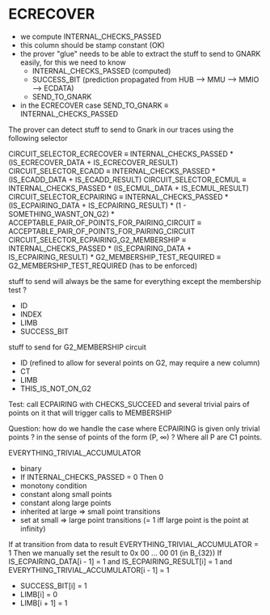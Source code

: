 # ECRECOVER

- we compute INTERNAL_CHECKS_PASSED
- this column should be stamp constant (OK)
- the prover "glue" needs to be able to extract the stuff to send to GNARK easily, for this we need to know
  - INTERNAL_CHECKS_PASSED  (computed)
  - SUCCESS_BIT              (prediction propagated from HUB --> MMU --> MMIO --> ECDATA)
  - SEND_TO_GNARK
- in the ECRECOVER case SEND_TO_GNARK ≡ INTERNAL_CHECKS_PASSED

The prover can detect stuff to send to Gnark in our traces using the following selector

CIRCUIT_SELECTOR_ECRECOVER                ≡ INTERNAL_CHECKS_PASSED  *  (IS_ECRECOVER_DATA + IS_ECRECOVER_RESULT)
CIRCUIT_SELECTOR_ECADD                    ≡ INTERNAL_CHECKS_PASSED  *  (IS_ECADD_DATA + IS_ECADD_RESULT)
CIRCUIT_SELECTOR_ECMUL                    ≡ INTERNAL_CHECKS_PASSED  *  (IS_ECMUL_DATA + IS_ECMUL_RESULT)
CIRCUIT_SELECTOR_ECPAIRING                ≡ INTERNAL_CHECKS_PASSED  *  (IS_ECPAIRING_DATA + IS_ECPAIRING_RESULT)  *  (1 - SOMETHING_WASNT_ON_G2)  *  ACCEPTABLE_PAIR_OF_POINTS_FOR_PAIRING_CIRCUIT
                                          ≡ ACCEPTABLE_PAIR_OF_POINTS_FOR_PAIRING_CIRCUIT
CIRCUIT_SELECTOR_ECPAIRING_G2_MEMBERSHIP  ≡ INTERNAL_CHECKS_PASSED  *  (IS_ECPAIRING_DATA + IS_ECPAIRING_RESULT)  *  G2_MEMBERSHIP_TEST_REQUIRED
                                          ≡ G2_MEMBERSHIP_TEST_REQUIRED  (has to be enforced)

stuff to send will always be the same for everything except the membership test ?
- ID
- INDEX
- LIMB
- SUCCESS_BIT

stuff to send for G2_MEMBERSHIP circuit
- ID (refined to allow for several points on G2, may require a new column)
- CT
- LIMB
- THIS_IS_NOT_ON_G2

Test: call ECPAIRING with CHECKS_SUCCEED and several trivial pairs of points on it that will trigger calls to MEMBERSHIP

Question: how do we handle the case where ECPAIRING is given only trivial points ? in the sense of points of the form (P, ∞) ? Where all P are C1 points.

EVERYTHING_TRIVIAL_ACCUMULATOR
- binary
- If INTERNAL_CHECKS_PASSED = 0 Then 0
- monotony condition
- constant along small points
- constant along large points
- inherited at large => small point transitions
- set at small => large point transitions (= 1 iff large point is the point at infinity)

If at transition from data to result EVERYTHING_TRIVIAL_ACCUMULATOR = 1 Then we manually set the result to 0x 00 ... 00 01 (in B_{32})
If IS_ECPAIRING_DATA[i - 1] = 1 and IS_ECPAIRING_RESULT[i] = 1 and EVERYTHING_TRIVIAL_ACCUMULATOR[i - 1] = 1
- SUCCESS_BIT[i] = 1
- LIMB[i]        = 0
- LIMB[i + 1]    = 1

<!-- FULLY_TRIVIAL_PAIRING -->
<!-- - binary column -->
<!-- - stamp constant -->
<!--   - If is_pairing = 0 Then 0 -->
<!--   - If INTERNAL_CHECKS_PASSED = 0 Then 0 -->
<!--   - If SUCCESS_BIT = 0 Then 0 -->
<!--   - If SUCCESS_BIT = 1 Then -->
